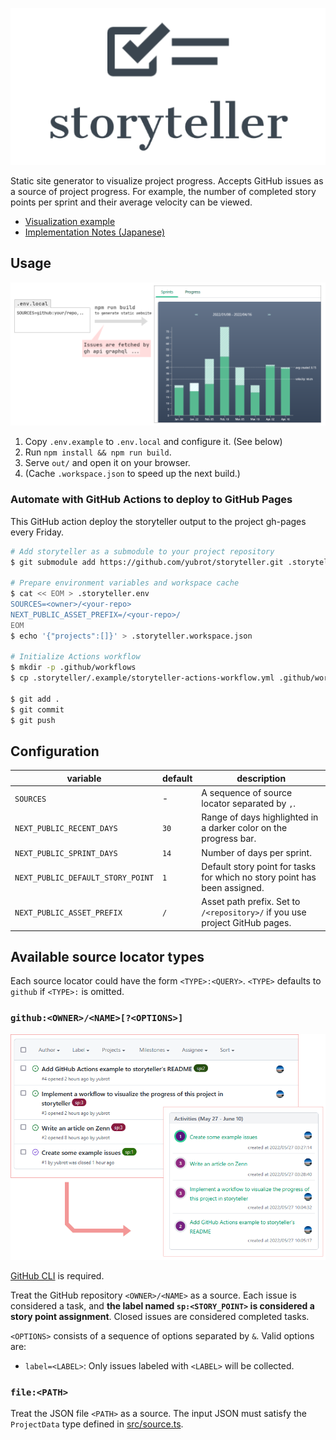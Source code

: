 <p align="center">
<img src="./public/logo.png" alt="storyteller">
</p>

Static site generator to visualize project progress. Accepts GitHub issues as a source of project progress.
For example, the number of completed story points per sprint and their average velocity can be viewed.

- [Visualization example](https://yubrot.github.io/storyteller/)
- [Implementation Notes (Japanese)](https://zenn.dev/yubrot/articles/6f8a6d0098900c)

## Usage

![usage](./.example/usage.png)

1. Copy `.env.example` to `.env.local` and configure it. (See below)
2. Run `npm install && npm run build`.
3. Serve `out/` and open it on your browser.
4. (Cache `.workspace.json` to speed up the next build.)

### Automate with GitHub Actions to deploy to GitHub Pages

This GitHub action deploy the storyteller output to the project gh-pages every Friday.

```bash
# Add storyteller as a submodule to your project repository
$ git submodule add https://github.com/yubrot/storyteller.git .storyteller

# Prepare environment variables and workspace cache
$ cat << EOM > .storyteller.env
SOURCES=<owner>/<your-repo>
NEXT_PUBLIC_ASSET_PREFIX=/<your-repo>/
EOM
$ echo '{"projects":[]}' > .storyteller.workspace.json

# Initialize Actions workflow
$ mkdir -p .github/workflows
$ cp .storyteller/.example/storyteller-actions-workflow.yml .github/workflows

$ git add .
$ git commit
$ git push
```

## Configuration

| variable                          | default | description                                                                 |
| --------------------------------- | ------- | --------------------------------------------------------------------------- |
| `SOURCES`                         | -       | A sequence of source locator separated by `,`.                              |
| `NEXT_PUBLIC_RECENT_DAYS`         | `30`    | Range of days highlighted in a darker color on the progress bar.            |
| `NEXT_PUBLIC_SPRINT_DAYS`         | `14`    | Number of days per sprint.                                                  |
| `NEXT_PUBLIC_DEFAULT_STORY_POINT` | `1`     | Default story point for tasks for which no story point has been assigned.   |
| `NEXT_PUBLIC_ASSET_PREFIX`        | `/`     | Asset path prefix. Set to `/<repository>/` if you use project GitHub pages. |

## Available source locator types

Each source locator could have the form `<TYPE>:<QUERY>`. `<TYPE>` defaults to `github` if `<TYPE>:` is omitted.

### `github:<OWNER>/<NAME>[?<OPTIONS>]`

![github](./.example/github.png)

[GitHub CLI](https://github.com/cli/cli#installation) is required.

Treat the GitHub repository `<OWNER>/<NAME>` as a source. Each issue is considered a task, and **the label named `sp:<STORY_POINT>` is considered a story point assignment**. Closed issues are considered completed tasks.

`<OPTIONS>` consists of a sequence of options separated by `&`. Valid options are:

- `label=<LABEL>`: Only issues labeled with `<LABEL>` will be collected.

### `file:<PATH>`

Treat the JSON file `<PATH>` as a source. The input JSON must satisfy the `ProjectData` type defined in [src/source.ts](./src/source.ts).
